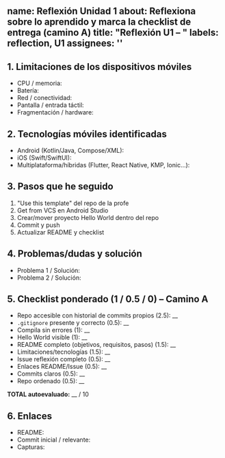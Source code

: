 name: Reflexión Unidad 1 
about: Reflexiona sobre lo aprendido y marca la checklist de entrega (camino A)
title: "Reflexión U1 – <tu nombre>"
labels: reflection, U1
assignees: ''
---

## 1. Limitaciones de los dispositivos móviles
- CPU / memoria:
- Batería:
- Red / conectividad:
- Pantalla / entrada táctil:
- Fragmentación / hardware:

## 2. Tecnologías móviles identificadas
- Android (Kotlin/Java, Compose/XML):
- iOS (Swift/SwiftUI):
- Multiplataforma/híbridas (Flutter, React Native, KMP, Ionic…):

## 3. Pasos que he seguido
1. "Use this template" del repo de la profe
2. Get from VCS en Android Studio
3. Crear/mover proyecto Hello World dentro del repo
4. Commit y push
5. Actualizar README y checklist

## 4. Problemas/dudas y solución
- Problema 1 / Solución:
- Problema 2 / Solución:

## 5. Checklist ponderado (1 / 0.5 / 0) – Camino A
- Repo accesible con historial de commits propios (2.5): __
- `.gitignore` presente y correcto (0.5): __
- Compila sin errores (1): __
- Hello World visible (1): __
- README completo (objetivos, requisitos, pasos) (1.5): __
- Limitaciones/tecnologías (1.5): __
- Issue reflexión completo (0.5): __
- Enlaces README/Issue (0.5): __
- Commits claros (0.5): __
- Repo ordenado (0.5): __

**TOTAL autoevaluado:** __ / 10

## 6. Enlaces
- README:
- Commit inicial / relevante:
- Capturas:
```


